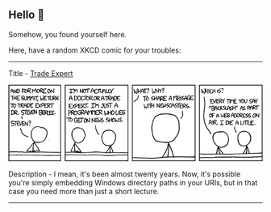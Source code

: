 ## Hello 👀

Somehow, you found yourself here.

Here, have a random XKCD comic for your troubles:

-----------------------------------

Title - [Trade Expert](https://xkcd.com/727)

![Trade Expert](./random_comic.png)

Description - I mean, it's been almost twenty years. Now, it's possible you're simply embedding Windows directory paths in your URIs, but in that case you need more than just a short lecture.

-----------------------------------
